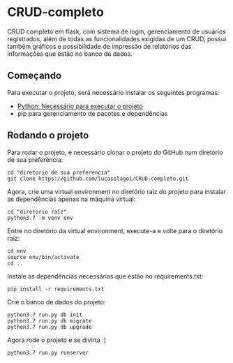 # CRUD-completo
CRUD completo em flask, com sistema de login, gerenciamento de usuários registrados, além de todas as funcionalidades exigidas de um CRUD, possui também gráficos e possibilidade de impressão de relatórios das informações que estão no banco de dados.

## Começando

Para executar o projeto, será necessário instalar os seguintes programas:

- [Python: Necessário para executar o projeto](https://www.python.org/downloads/)
- pip para gerenciamento de pacotes e dependências

## Rodando o projeto

Para rodar o projeto, é necessário clonar o projeto do GitHub num diretório de sua preferência:

```shell
cd "diretorio de sua preferencia"
git clone https://github.com/lucasslago1/CRUD-completo.git
```
Agora, crie uma virtual environment no diretório raiz do projeto para instalar as dependências apenas na máquina virtual:

```shell
cd "diretorio raíz"
python3.7 -m venv env
```
Entre no diretório da virtual environment, execute-a e volte para o diretório raiz:

```shell
cd env
source env/bin/activate
cd ..
```
Instale as dependências necessárias que estão no requirements.txt:

```shell
pip install -r requirements.txt
```
Crie o banco de dados do projeto:

```shell
python3.7 run.py db init
python3.7 run.py db migrate
python3.7 run.py db upgrade
```
Agora rode o projeto e se divirta :)

```shell
python3.7 run.py runserver
```

